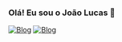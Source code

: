 ### Olá! Eu sou o João Lucas 👋
[![Blog](https://img.shields.io/badge/LinkedIn-0077B5?style=for-the-badge&logo=linkedin&logoColor=white)](https://co.linkedin.com)
[![Blog](https://img.shields.io/badge/Instagram-E4405F?style=for-the-badge&logo=instagram&logoColor=white)](https://instagram.com)



